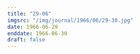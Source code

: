 ```yaml
---
title: "29-06"
imgsrc: "/img/journal/1966/06/29-30.jpg"
date: 1966-06-29
enddate: 1966-06-30
draft: false
---
```


<!-- fix pre-formatted input -->
